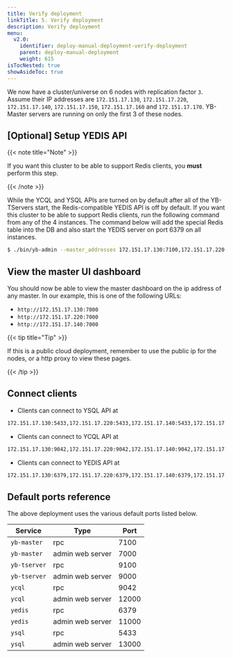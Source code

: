 ```yaml
---
title: Verify deployment
linkTitle: 5. Verify deployment
description: Verify deployment
menu:
  v2.0:
    identifier: deploy-manual-deployment-verify-deployment
    parent: deploy-manual-deployment
    weight: 615
isTocNested: true
showAsideToc: true
---
```


We now have a cluster/universe on 6 nodes with replication factor `3`. Assume their IP addresses are `172.151.17.130`, `172.151.17.220`, `172.151.17.140`, `172.151.17.150`, `172.151.17.160` and `172.151.17.170`. YB-Master servers are running on only the first 3 of these nodes.

## [Optional] Setup YEDIS API

{{< note title="Note" >}}

If you want this cluster to be able to support Redis clients, you **must** perform this step.

{{< /note >}}

While the YCQL and YSQL APIs are turned on by default after all of the YB-TServers start, the Redis-compatible YEDIS API is off by default. If you want this cluster to be able to support Redis clients, run the following command from any of the 4 instances. The command below will add the special Redis table into the DB and also start the YEDIS server on port 6379 on all instances.

```sh
$ ./bin/yb-admin --master_addresses 172.151.17.130:7100,172.151.17.220:7100,172.151.17.140:7100 setup_redis_table
```

## View the master UI dashboard

You should now be able to view the master dashboard on the ip address of any master. In our example, this is one of the following URLs:

- `http://172.151.17.130:7000`
- `http://172.151.17.220:7000`
- `http://172.151.17.140:7000`

{{< tip title="Tip" >}}

If this is a public cloud deployment, remember to use the public ip for the nodes, or a http proxy to view these pages.

{{< /tip >}}

## Connect clients

- Clients can connect to YSQL API at

```sh
172.151.17.130:5433,172.151.17.220:5433,172.151.17.140:5433,172.151.17.150:5433,172.151.17.160:5433,172.151.17.170:5433
```

- Clients can connect to YCQL API at

```sh
172.151.17.130:9042,172.151.17.220:9042,172.151.17.140:9042,172.151.17.150:9042,172.151.17.160:9042,172.151.17.170:9042
```

- Clients can connect to YEDIS API at

```sh
172.151.17.130:6379,172.151.17.220:6379,172.151.17.140:6379,172.151.17.150:6379,172.151.17.160:6379,172.151.17.170:6379
```

## Default ports reference

The above deployment uses the various default ports listed below.

Service | Type | Port
--------|------| -------
`yb-master` | rpc | 7100
`yb-master` | admin web server | 7000
`yb-tserver` | rpc | 9100
`yb-tserver` | admin web server | 9000
`ycql` | rpc | 9042
`ycql` | admin web server | 12000
`yedis` | rpc | 6379
`yedis` | admin web server | 11000
`ysql` | rpc | 5433
`ysql` | admin web server | 13000
